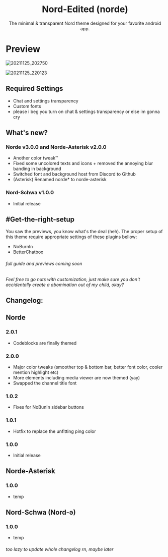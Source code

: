 <h1 align="center">
  Nord-Edited (norde)
</h1>

<p align="center">
The minimal & transparent Nord theme designed for your favorite android app.
</p>

# Preview

![20211125_202750](https://user-images.githubusercontent.com/92243378/143463802-f341d0d3-d91e-427c-afc1-af139b88a0db.jpg)

![20211125_220123](https://user-images.githubusercontent.com/92243378/143464476-deecd8c8-5fda-43d1-a0f7-af0993bab92c.jpg)

## Required Settings
- Chat and settings transparency 
- Custom fonts
- please i beg you turn on chat & settings transparency or else im gonna cry

## What's new?
### Norde v3.0.0 and Norde-Asterisk v2.0.0
- Another color tweak™
- Fixed some uncolored texts and icons + removed the annoying blur banding in background
- Switched font and background host from Discord to Github
- (Asterisk) Renamed norde* to norde-asterisk
### Nord-Schwa v1.0.0
- Initial release

## #Get-the-right-setup
You saw the previews, you know what's the deal (heh). The proper setup of this theme require appropriate settings of these plugins bellow:
- NoBurnIn
- BetterChatbox
###### full guide and previews coming soon
*Feel free to go nuts with customization, just make sure you don't accidentally create a abomination out of my child, okay?*
## Changelog:
## Norde
### 2.0.1
- Codeblocks are finally themed
### 2.0.0
- Major color tweaks (smoother top & bottom bar, better font color, cooler mention highlight etc)
- More elements including media viewer are now themed (yay)
- Swapped the channel title font
### 1.0.2
- Fixes for NoBunIn sidebar buttons
### 1.0.1 
- Hotfix to replace the unfitting ping color
### 1.0.0
- Initial release

## Norde-Asterisk
### 1.0.0
- temp

## Nord-Schwa (Nord-ǝ)
### 1.0.0
- temp

###### too lazy to update whole changelog rn, maybe later
